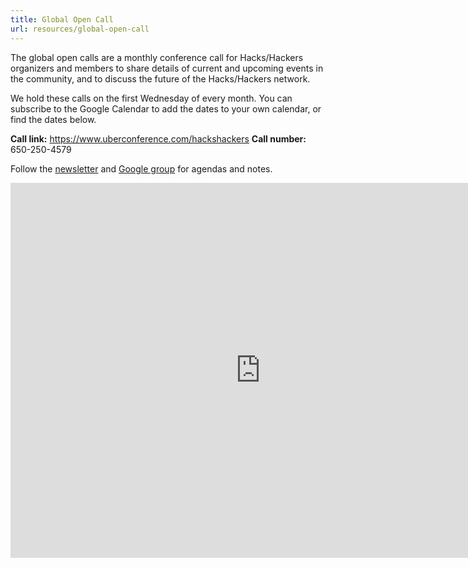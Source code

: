 ```yaml
---
title: Global Open Call
url: resources/global-open-call
---
```

The global open calls are a monthly conference call for Hacks/Hackers organizers and members to share details of current and upcoming events in the community, and to discuss the future of the Hacks/Hackers network.

We hold these calls on the first Wednesday of every month. You can subscribe to the Google Calendar to add the dates to your own calendar, or find the dates below.

**Call link:** https://www.uberconference.com/hackshackers
**Call number:** 650-250-4579

Follow the [newsletter](https://hackshackers.com/categories/newsletter/) and [Google group](https://groups.google.com/forum/#!forum/hackshackersorganizers) for agendas and notes.

<iframe src="https://calendar.google.com/calendar/embed?src=b1bf5egc7r3cnoqgeko59328ps%40group.calendar.google.com&ctz=America%2FChicago" style="border: 0" width="800" height="600" frameborder="0" scrolling="no"></iframe>

 [1]: https://twitter.com/HacksHackers
